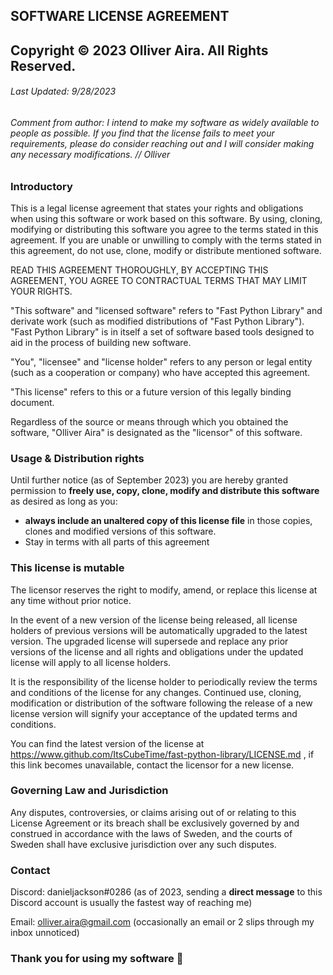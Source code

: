 ## SOFTWARE LICENSE AGREEMENT
## Copyright © 2023 Olliver Aira. All Rights Reserved.
###### Last Updated: 9/28/2023

###### Comment from author: I intend to make my software as widely available to people as possible. If you find that the license fails to meet your requirements, please do consider reaching out and I will consider making any necessary modifications. // Olliver

### Introductory

This is a legal license agreement that states your rights and obligations when using this software or work based on this software. By using, cloning, modifying or distributing this software you agree to the terms stated in this agreement. If you are unable or unwilling to comply with the terms stated in this agreement, do not use, clone, modify or distribute mentioned software.

READ THIS AGREEMENT THOROUGHLY, BY ACCEPTING THIS AGREEMENT, YOU AGREE TO CONTRACTUAL TERMS THAT MAY LIMIT YOUR RIGHTS.

"This software" and "licensed software" refers to "Fast Python Library" and derivate work (such as modified distributions of "Fast Python Library"). "Fast Python Library" is in itself a set of software based tools designed to aid in the process of building new software.

"You", "licensee" and "license holder" refers to any person or legal entity (such as a cooperation or company) who have accepted this agreement.

"This license" refers to this or a future version of this legally binding document.

Regardless of the source or means through which you obtained the software, "Olliver Aira" is designated as the "licensor" of this software.

### Usage & Distribution rights

Until further notice (as of September 2023) you are hereby granted permission to **freely use, copy, clone, modify and distribute this software** as desired as long as you:
* **always include an unaltered copy of this license file** in those copies, clones and modified versions of this software.
* Stay in terms with all parts of this agreement

### This license is mutable

The licensor reserves the right to modify, amend, or replace this license at any time without prior notice.

In the event of a new version of the license being released, all license holders of previous versions will be automatically upgraded to the latest version. The upgraded license will supersede and replace any prior versions of the license and all rights and obligations under the updated license will apply to all license holders.

It is the responsibility of the license holder to periodically review the terms and conditions of the license for any changes. Continued use, cloning, modification or distribution of the software following the release of a new license version will signify your acceptance of the updated terms and conditions.

You can find the latest version of the license at https://www.github.com/ItsCubeTime/fast-python-library/LICENSE.md , if this link becomes unavailable, contact the licensor for a new license.

### Governing Law and Jurisdiction

Any disputes, controversies, or claims arising out of or relating to this License Agreement or its breach shall be exclusively governed by and construed in accordance with the laws of Sweden, and the courts of Sweden shall have exclusive jurisdiction over any such disputes.


### Contact

Discord: danieljackson#0286 (as of 2023, sending a **direct message** to this Discord account is usually the fastest way of reaching me)

Email: olliver.aira@gmail.com (occasionally an email or 2 slips through my inbox unnoticed)

### Thank you for using my software 💖